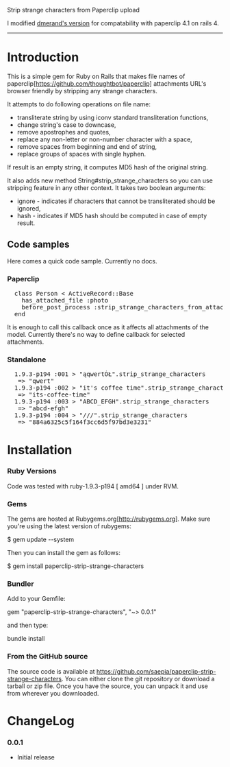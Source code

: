 Strip strange characters from Paperclip upload

I modified [dmerand's version](https://github.com/dmerand/paperclip-strip-strange-characters) for compatability with paperclip 4.1 on rails 4.

-----------


# Introduction

This is a simple gem for Ruby on Rails that makes file names of paperclip[https://github.com/thoughtbot/paperclip] 
attachments URL's browser friendly by stripping any strange characters.

It attempts to do following operations on file name:

* transliterate string by using iconv standard transliteration functions,
* change string's case to downcase,
* remove apostrophes and quotes,
* replace any non-letter or non-number character with a space,
* remove spaces from beginning and end of string,
* replace groups of spaces with single hyphen.

If result is an empty string, it computes MD5 hash of the original string.

It also adds new method String#strip_strange_characters so you can use stripping
feature in any other context. It takes two boolean arguments:

* ignore - indicates if characters that cannot be transliterated should be ignored,
* hash - indicates if MD5 hash should be computed in case of empty result.
  
## Code samples

Here comes a quick code sample. Currently no docs.

### Paperclip

<pre>
  class Person < ActiveRecord::Base
    has_attached_file :photo
    before_post_process :strip_strange_characters_from_attachments
  end
</pre>

It is enough to call this callback once as it affects all attachments of the
model. Currently there's no way to define callback for selected attachments.

### Standalone

<pre>
  1.9.3-p194 :001 > "ąqwertÓŁ".strip_strange_characters
   => "qwert" 
  1.9.3-p194 :002 > "it's coffee time".strip_strange_characters
   => "its-coffee-time" 
  1.9.3-p194 :003 > "ABCD_EFGH".strip_strange_characters
   => "abcd-efgh" 
  1.9.3-p194 :004 > "///".strip_strange_characters
   => "884a6325c5f164f3cc6d5f97bd3e3231" 
</pre>

# Installation

### Ruby Versions

Code was tested with ruby-1.9.3-p194 [ amd64 ] under RVM.

### Gems

The gems are hosted at Rubygems.org[http://rubygems.org]. Make sure you're
using the latest version of rubygems:

  $ gem update --system

Then you can install the gem as follows:

  $ gem install paperclip-strip-strange-characters

### Bundler

Add to your Gemfile:

  gem "paperclip-strip-strange-characters", "~> 0.0.1"

and then type:

  bundle install

### From the GitHub source

The source code is available at https://github.com/saepia/paperclip-strip-strange-characters.
You can either clone the git repository or download a tarball or zip file.
Once you have the source, you can unpack it and use from wherever you downloaded.

# ChangeLog

### 0.0.1

* Initial release
